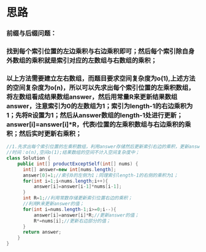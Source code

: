 # 思路

### 前缀与后缀问题：

### 找到每个索引位置的左边乘积与右边乘积即可；然后每个索引除自身外数组的乘积就是索引对应的左数组与右数组的乘积；

### 以上方法需要建立左右数组，而题目要求空间复杂度为o(1),上述方法的空间复杂度为o(n)，所以可以先求出每个索引位置的左乘积数组，将左数组看成结果数组answer，然后用常量R来更新结果数组answer，注意索引为0的左数组为1；索引为length-1的右边乘积为1；先将R设置为1；然后从answer数组的length-1处进行更新；answer[i]=answer[i]*R，代表i位置的左乘积数组与右边乘积的乘积；然后实时更新右乘积；

```java
//1.先求出每个索引位置的左乘积数组，利用answer存储然后更新索引右边的乘积，更新answer数组；
//时间：o(n),空间o(1);结果数组的空间不计入空间复杂度中；
class Solution {
    public int[] productExceptSelf(int[] nums) {
      int[] answer=new int[nums.length];
      answer[0]=1;//索引0的左侧为1；同理索引length-1的右侧的乘积为1；
      for(int i=1;i<nums.length;i++){
          answer[i]=answer[i-1]*nums[i-1];
      }
      int R=1;//利用常数存储更新索引位置右边的乘积；
      //利用R来更新answer的值；
      for(int i=nums.length-1;i>=0;i--){
          answer[i]=answer[i]*R;//更新answer的值；
          R*=nums[i];//更新右边部分的值；
      }
      return answer;
    }
}
```

